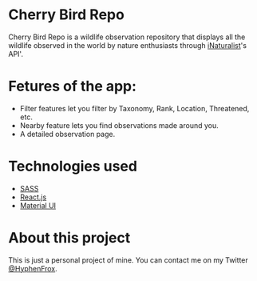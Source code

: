 # Cherry Bird Repo

Cherry Bird Repo is a wildlife observation repository that displays all the wildlife observed in the world by nature enthusiasts through [iNaturalist](http://inaturalist.org/)'s API'.

# Fetures of the app:

- Filter features let you filter by Taxonomy, Rank, Location, Threatened, etc.
- Nearby feature lets you find observations made around you.
- A detailed observation page.

# Technologies used

- [SASS](https://sass-lang.com/)
- [React.js](https://reactjs.org/)
- [Material UI](https://mui.com/)

# About this project

This is just a personal project of mine. You can contact me on my Twitter [@HyphenFrox](http://twitter.com/HyphenFrox).
